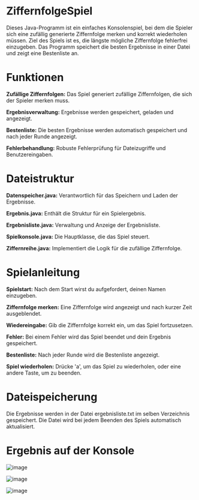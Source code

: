 # ZiffernfolgeSpiel

Dieses Java-Programm ist ein einfaches Konsolenspiel, bei dem die Spieler sich eine zufällig generierte Ziffernfolge merken und korrekt wiederholen müssen. Ziel des Spiels ist es, die längste mögliche Ziffernfolge fehlerfrei einzugeben. Das Programm speichert die besten Ergebnisse in einer Datei und zeigt eine Bestenliste an.

# Funktionen

**Zufällige Ziffernfolgen:** Das Spiel generiert zufällige Ziffernfolgen, die sich der Spieler merken muss.

**Ergebnisverwaltung:** Ergebnisse werden gespeichert, geladen und angezeigt.

**Bestenliste:** Die besten Ergebnisse werden automatisch gespeichert und nach jeder Runde angezeigt.

**Fehlerbehandlung:** Robuste Fehlerprüfung für Dateizugriffe und Benutzereingaben.

# Dateistruktur

**Datenspeicher.java:** Verantwortlich für das Speichern und Laden der Ergebnisse.

**Ergebnis.java:** Enthält die Struktur für ein Spielergebnis.

**Ergebnisliste.java:** Verwaltung und Anzeige der Ergebnisliste.

**Spielkonsole.java:** Die Hauptklasse, die das Spiel steuert.

**Ziffernreihe.java:** Implementiert die Logik für die zufällige Ziffernfolge.

# Spielanleitung

**Spielstart:** Nach dem Start wirst du aufgefordert, deinen Namen einzugeben.

**Ziffernfolge merken:** Eine Ziffernfolge wird angezeigt und nach kurzer Zeit ausgeblendet.

**Wiedereingabe:** Gib die Ziffernfolge korrekt ein, um das Spiel fortzusetzen.

**Fehler:** Bei einem Fehler wird das Spiel beendet und dein Ergebnis gespeichert.

**Bestenliste:** Nach jeder Runde wird die Bestenliste angezeigt.

**Spiel wiederholen:** Drücke 'a', um das Spiel zu wiederholen, oder eine andere Taste, um zu beenden.

# Dateispeicherung

Die Ergebnisse werden in der Datei ergebnisliste.txt im selben Verzeichnis gespeichert. Die Datei wird bei jedem Beenden des Spiels automatisch aktualisiert.

# Ergebnis auf der Konsole

![image](https://github.com/user-attachments/assets/e9f168da-2a3b-4bd9-a3f0-84c20bc7978c)

![image](https://github.com/user-attachments/assets/a0472768-fc39-4e17-a43e-dec03d9f408e)

![image](https://github.com/user-attachments/assets/55d17701-7974-4a84-9550-c805e8e2832a)
